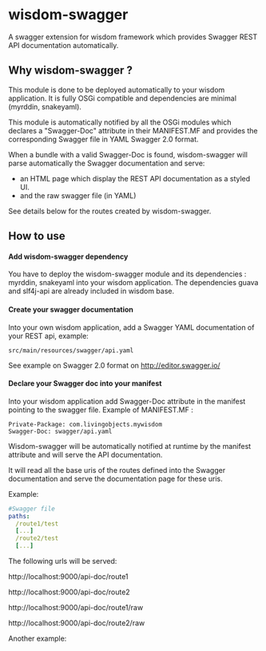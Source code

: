 wisdom-swagger
==============

A swagger extension for wisdom framework which provides Swagger REST API documentation automatically.

## Why wisdom-swagger ?

This module is done to be deployed automatically to your wisdom application. It is fully OSGi compatible and dependencies are minimal (myrddin, snakeyaml).

This module is automatically notified by all the OSGi modules which declares a "Swagger-Doc" attribute in their MANIFEST.MF and provides the corresponding Swagger file in YAML Swagger 2.0 format.

When a bundle with a valid Swagger-Doc is found, wisdom-swagger will parse automatically the Swagger documentation and serve:
- an HTML page which display the REST API documentation as a styled UI.
- and the raw swagger file (in YAML)

See details below for the routes created by wisdom-swagger.

## How to use

#### Add wisdom-swagger dependency

You have to deploy the wisdom-swagger module and its dependencies : myrddin, snakeyaml into your wisdom application. The dependencies guava and slf4j-api are already included in wisdom base.
 
#### Create your swagger documentation

Into your own wisdom application, add a Swagger YAML documentation of your REST api, example:
```
src/main/resources/swagger/api.yaml
```

See example on Swagger 2.0 format on http://editor.swagger.io/

#### Declare your Swagger doc into your manifest

Into your wisdom application add Swagger-Doc attribute in the manifest pointing to the swagger file.
Example of MANIFEST.MF :

```
Private-Package: com.livingobjects.mywisdom
Swagger-Doc: swagger/api.yaml
```

Wisdom-swagger will be automatically notified at runtime by the manifest attribute and will serve the API documentation.

It will read all the base uris of the routes defined into the Swagger documentation and serve the documentation page for these uris.

Example:

```yaml
#Swagger file
paths:
  /route1/test
  [...]
  /route2/test
  [...]
```

The following urls will be served:

 http://localhost:9000/api-doc/route1

 http://localhost:9000/api-doc/route2

 http://localhost:9000/api-doc/route1/raw

 http://localhost:9000/api-doc/route2/raw

Another example:


